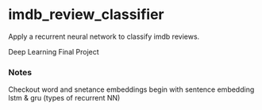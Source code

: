 # imdb_review_classifier
Apply a recurrent neural network to classify imdb reviews.

Deep Learning Final Project

### Notes 
Checkout word and snetance embeddings
begin with sentence embedding
lstm & gru (types of recurrent NN)
